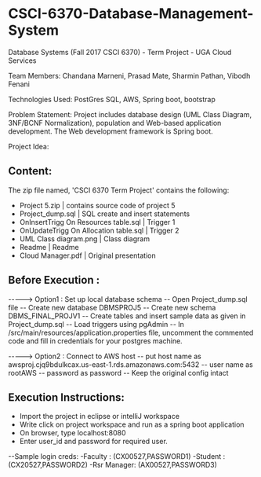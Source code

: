 # CSCI-6370-Database-Management-System
Database Systems (Fall 2017 CSCI 6370) - Term Project - UGA Cloud Services

Team Members: Chandana Marneni, Prasad Mate, Sharmin Pathan, Vibodh Fenani

Technologies Used: PostGres SQL, AWS, Spring boot, bootstrap

Problem Statement: 
Project includes database design (UML Class Diagram, 3NF/BCNF Normalization), population and Web-based application development. 
The Web development framework is Spring boot.

Project Idea:

Content:
-------------------
The zip file named, 'CSCI 6370 Term Project' contains the following:

- Project 5.zip 						| contains source code of project 5
- Project_dump.sql					| SQL create and insert statements
- OnInsertTrigg On Resources table.sql		| Trigger 1	
- OnUpdateTrigg On Allocation table.sql		| Trigger 2
- UML Class diagram.png					| Class diagram
- Readme						| Readme
- Cloud Manager.pdf					| Original presentation


Before Execution :
-----------------------
-----> Option1 : Set up local database schema
-- Open Project_dump.sql file
-- Create new database DBMSPROJ5
-- Create new schema DBMS_FINAL_PROJV1
-- Create tables and insert sample data as given in Project_dump.sql
-- Load triggers using pgAdmin
-- In /src/main/resources/application.properties file, uncomment the commented code and fill in credentials for your postgres machine.

-----> Option2 : Connect to AWS host
-- put host name as  awsproj.cjq9bdulkcax.us-east-1.rds.amazonaws.com:5432
-- user name as rootAWS
-- password as password
-- Keep the original config intact


Execution Instructions:
-----------------------
- Import the project in eclipse or intelliJ workspace
- Write click on project workspace and run as a spring boot application
- On browser, type localhost:8080 
- Enter user_id and password for required user.

--Sample login creds:
-Faculty : (CX00527,PASSWORD1)
-Student : (CX20527,PASSWORD2)
-Rsr Manager: (AX00527,PASSWORD3)
